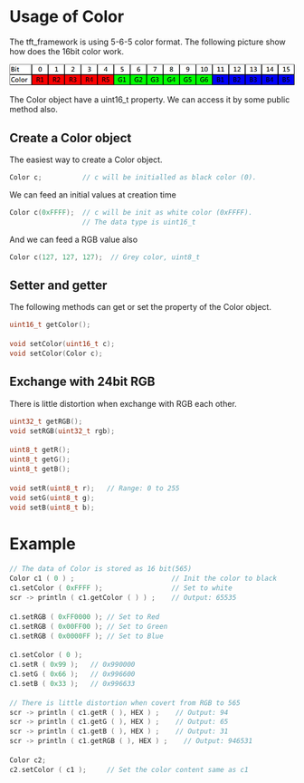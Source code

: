 # Usage of Color

The tft_framework is using 5-6-5 color format. The following picture show how does the 16bit color work.

<img src="565color.jpg" width="903" />

The Color object have a uint16_t property. We can access it by some public method also.

## Create a Color object
The easiest way to create a Color object.
```cpp
Color c;          // c will be initialled as black color (0).
```
We can feed an initial values at creation time
```cpp
Color c(0xFFFF);  // c will be init as white color (0xFFFF).
                  // The data type is uint16_t
```

And we can feed a RGB value also
```cpp
Color c(127, 127, 127);  // Grey color, uint8_t
```

## Setter and getter
The following methods can get or set the property of the Color object.
```cpp
uint16_t getColor();

void setColor(uint16_t c);
void setColor(Color c);
```
## Exchange with 24bit RGB
There is little distortion when exchange with RGB each other.
```cpp
uint32_t getRGB();
void setRGB(uint32_t rgb);

uint8_t getR();
uint8_t getG();
uint8_t getB();

void setR(uint8_t r);   // Range: 0 to 255
void setG(uint8_t g);
void setB(uint8_t b);
```

# Example
```cpp
// The data of Color is stored as 16 bit(565)
Color c1 ( 0 ) ;                        // Init the color to black
c1.setColor ( 0xFFFF );                 // Set to white
scr -> println ( c1.getColor ( ) ) ;    // Output: 65535

c1.setRGB ( 0xFF0000 ); // Set to Red
c1.setRGB ( 0x00FF00 ); // Set to Green
c1.setRGB ( 0x0000FF ); // Set to Blue

c1.setColor ( 0 );
c1.setR ( 0x99 );   // 0x990000
c1.setG ( 0x66 );   // 0x996600
c1.setB ( 0x33 );   // 0x996633

// There is little distortion when covert from RGB to 565
scr -> println ( c1.getR ( ), HEX ) ;    // Output: 94
scr -> println ( c1.getG ( ), HEX ) ;    // Output: 65
scr -> println ( c1.getB ( ), HEX ) ;    // Output: 31
scr -> println ( c1.getRGB ( ), HEX ) ;    // Output: 946531

Color c2;
c2.setColor ( c1 );     // Set the color content same as c1
```
